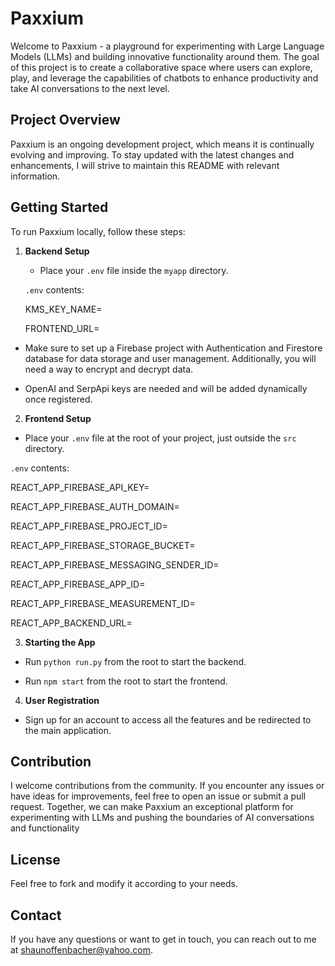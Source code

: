 # Paxxium

Welcome to Paxxium - a playground for experimenting with Large Language Models (LLMs) and building innovative functionality around them. The goal of this project is to create a collaborative space where users can explore, play, and leverage the capabilities of chatbots to enhance productivity and take AI conversations to the next level.

## Project Overview

Paxxium is an ongoing development project, which means it is continually evolving and improving. To stay updated with the latest changes and enhancements, I will strive to maintain this README with relevant information. 

## Getting Started

To run Paxxium locally, follow these steps:

1. **Backend Setup**

   - Place your `.env` file inside the `myapp` directory.

   `.env` contents:

    KMS_KEY_NAME=

    FRONTEND_URL=


  - Make sure to set up a Firebase project with Authentication and Firestore database for data storage and    user management. Additionally, you will need a way to encrypt and decrypt data.

- OpenAI and SerpApi keys are needed and will be added dynamically once registered.

2. **Frontend Setup**

- Place your `.env` file at the root of your project, just outside the `src` directory.

`.env` contents:

  REACT_APP_FIREBASE_API_KEY=

  REACT_APP_FIREBASE_AUTH_DOMAIN=

  REACT_APP_FIREBASE_PROJECT_ID=

  REACT_APP_FIREBASE_STORAGE_BUCKET=

  REACT_APP_FIREBASE_MESSAGING_SENDER_ID=

  REACT_APP_FIREBASE_APP_ID=

  REACT_APP_FIREBASE_MEASUREMENT_ID=

  REACT_APP_BACKEND_URL=


3. **Starting the App**

- Run `python run.py` from the root to start the backend.

- Run `npm start` from the root to start the frontend.

4. **User Registration**

- Sign up for an account to access all the features and be redirected to the main application.

## Contribution

I welcome contributions from the community. If you encounter any issues or have ideas for improvements, feel free to open an issue or submit a pull request. Together, we can make Paxxium an exceptional platform for experimenting with LLMs and pushing the boundaries of AI conversations and functionality

## License

Feel free to fork and modify it according to your needs.

## Contact

If you have any questions or want to get in touch, you can reach out to me at
[shaunoffenbacher@yahoo.com](mailto:email@shaunoffenbacher@yahoo.com).





